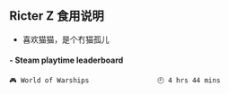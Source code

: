 ## Ricter Z 食用说明
- 喜欢猫猫，是个冇猫孤儿

<!-- steam-box start -->
#### - Steam playtime leaderboard
```text
🎮 World of Warships                 🕘 4 hrs 44 mins
```
<!-- Powered by https://github.com/YouEclipse/steam-box . -->
<!-- steam-box end -->
